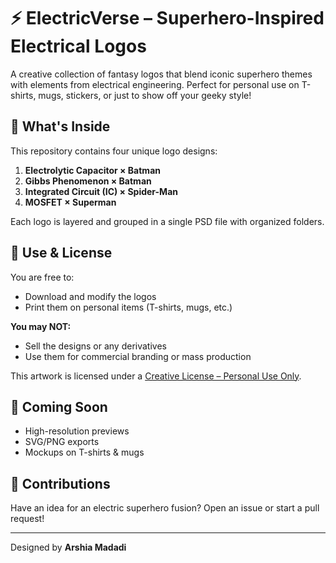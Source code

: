 # ⚡ ElectricVerse – Superhero-Inspired Electrical Logos

A creative collection of fantasy logos that blend iconic superhero themes with elements from electrical engineering. Perfect for personal use on T-shirts, mugs, stickers, or just to show off your geeky style!

## 🔧 What's Inside

This repository contains four unique logo designs:

1. **Electrolytic Capacitor × Batman**
2. **Gibbs Phenomenon × Batman**
3. **Integrated Circuit (IC) × Spider-Man**
4. **MOSFET × Superman**

Each logo is layered and grouped in a single PSD file with organized folders.

## 🎨 Use & License

You are free to:
- Download and modify the logos
- Print them on personal items (T-shirts, mugs, etc.)

**You may NOT:**
- Sell the designs or any derivatives
- Use them for commercial branding or mass production

This artwork is licensed under a [Creative License – Personal Use Only](https://github.com/ArshiaMadadii/ElectricVerse/blob/main/LICENSE%20.md).

## 🚀 Coming Soon

- High-resolution previews
- SVG/PNG exports
- Mockups on T-shirts & mugs

## 🤝 Contributions

Have an idea for an electric superhero fusion? Open an issue or start a pull request!

---
Designed by **Arshia Madadi**
